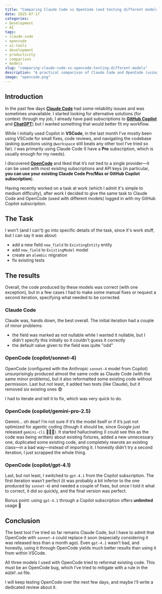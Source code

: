 ```yaml
---
title: "Comparing Claude Code vs OpenCode (and testing different models)"
date: 2025-07-17
categories: 
- Development
- AI
tags:
- claude-code
- opencode
- ai-tools
- development
- productivity
- comparison
- models
slug: "comparing-claude-code-vs-opencode-testing-different-models"
description: "A practical comparison of Claude Code and OpenCode (using Sonnet-4, Gemini Pro 2.5, and GPT-4.1), evaluating their reliability, code generation quality, and integration with developer workflows based on a real-world task."
image: "opencode.png"
---
```


## Introduction

In the past few days [**Claude Code**](https://github.com/anthropics/claude-code) had some reliability issues and was sometimes unavailable. I started looking for alternative solutions (for context: through my job, I already have paid subscriptions to [**GitHub Copilot**](https://github.com/features/copilot) and [**ChatGPT**](https://chatgpt.com)) but I wanted something that would better fit my workflow.

While I initially used Copilot in **VSCode**, in the last month I’ve mostly been using VSCode for small fixes, code reviews, and navigating the codebase (asking questions using `@workspace` still beats any other tool I’ve tried so far). I was primarily using Claude Code (I have a **Pro** subscription, which is usually enough for my needs).

I discovered [**OpenCode**](https://opencode.ai) and liked that it’s not tied to a single provider—it can be used with most existing subscriptions and API keys (in particular, **you can use your existing Claude Code Pro/Max or GitHub Copilot subscription**).

Having recently worked on a task at work (which I admit it's simple to medium difficulty), after work I decided to give the same task to Claude Code and OpenCode (used with different models) logged in with my GitHub Copilot subscription.

## The Task

I won't (and I can't) go into specific details of the task, since it's work stuff, but I can say it was about:

- add a new field `new_field` to `ExistingEntity` entity
- add `new_field` to `ExistingModel` model
- create an `alembic` migration
- fix existing tests

## The results

Overall, the code produced by these models was correct (with one exception), but in a few cases I had to make some manual fixes or request a second iteration, specifying what needed to be corrected.

### Claude Code

Claude was, hands down, the best overall. The initial iteration had a couple of minor problems:

- the field was marked as not nullable while I wanted it nullable, but I didn't specify this initially so it couldn't guess it correctly
- the default value given to the field was quite "odd"

### OpenCode (copilot/sonnet-4)

OpenCode (configured with the Anthropic `sonnet-4` model from Copilot) unsurprisingly produced almost the same code as Claude Code (with the same minor problems), but it also reformatted some existing code without permission. Last but not least, it added two tests (like Claude), but it removed six existing ones 😨

I had to iterate and tell it to fix, which was very quick to do.

### OpenCode (copilot/gemini-pro-2.5)

Gemini… oh dear! I’m not sure if it’s the model itself or if it’s just not optimized for agentic coding (though it should be, since Google just released `gemini-cli` 🤷🏻‍♂️). It started hallucinating (I could see this as the code was being written) about existing fixtures, added a new unnecessary one, duplicated some existing code, and completely rewrote an existing class—in a bad way—instead of importing it. I honestly didn’t try a second iteration; I just scrapped the whole thing.

### OpenCode (copilot/gpt-4.1)

Last, but not least, I switched to `gpt-4.1` from the Copilot subscription. The first iteration wasn’t perfect (it was probably a bit inferior to the one produced by `sonnet-4`) and needed a couple of fixes, but once I told it what to correct, it did so quickly, and the final version was perfect.

Bonus point: using `gpt-4.1` through a Copilot subscription offers **unlimited** usage 🎉

## Conclusion

The best tool I’ve tried so far remains Claude Code, but I have to admit that OpenCode with `sonnet-4` could replace it soon (especially considering it was released less than a month ago). Even `gpt-4.1` wasn’t bad, and honestly, using it through OpenCode yields much better results than using it from within VSCode.

All three models I used with OpenCode tried to reformat existing code. This must be an OpenCode bug, which I’ve tried to mitigate with a rule in the `AGENT.md` file.

I will keep testing OpenCode over the next few days, and maybe I’ll write a dedicated review about it.

